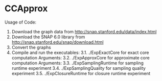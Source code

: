 # CCApprox
Usage of Code:

1. Download the graph data from http://snap.stanford.edu/data/index.html
2. Download the SNAP 6.0 library from http://snap.stanford.edu/snap/download.html
2. Convert the graphs
3. Compile and run the executables:
    3.1. ./ExpExactCore for exact core computation
    Arguments:
    3.2. ./ExpApproxCore for approximate core computation
    Arguments:
    3.3. ./ExpSamplingRuntime for sampling runtime experiment
    3.4. ./ExpSamplingQuality for sampling quality experiment
    3.5. ./ExpClosureRuntime for closure runtime experiment

